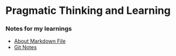 # Pragmatic Thinking and Learning
### Notes for my learnings
* [About Markdown File](https://github.com/Steve-Zhao/pragmatic_thinking_and_learning/wiki/About-markdown)
* [Git Notes](https://github.com/Steve-Zhao/pragmatic_thinking_and_learning/wiki/Git-Notes)
